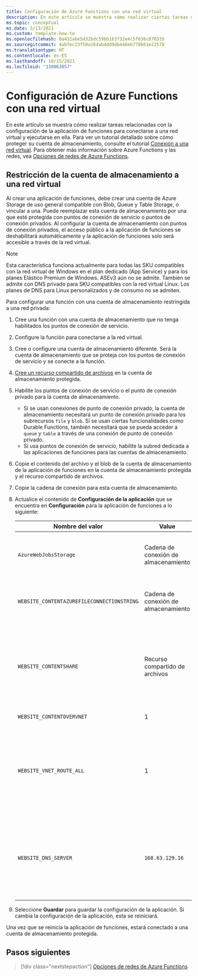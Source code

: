 ```yaml
---
title: Configuración de Azure Functions con una red virtual
description: En este artículo se muestra cómo realizar ciertas tareas de redes virtuales para Azure Functions.
ms.topic: conceptual
ms.date: 3/13/2021
ms.custom: template-how-to
ms.openlocfilehash: 0a431abe5d32bdc59bb163f32e4c5f636c870335
ms.sourcegitcommit: 4abfec23f50a164ab4dd9db446eb778b61e22578
ms.translationtype: HT
ms.contentlocale: es-ES
ms.lasthandoff: 10/15/2021
ms.locfileid: "130063057"
---
```

# <a name="how-to-configure-azure-functions-with-a-virtual-network"></a>Configuración de Azure Functions con una red virtual

En este artículo se muestra cómo realizar tareas relacionadas con la configuración de la aplicación de funciones para conectarse a una red virtual y ejecutarse en ella. Para ver un tutorial detallado sobre cómo proteger su cuenta de almacenamiento, consulte el tutorial [Conexión a una red virtual](functions-create-vnet.md). Para obtener más información sobre Azure Functions y las redes, vea [Opciones de redes de Azure Functions](functions-networking-options.md).

## <a name="restrict-your-storage-account-to-a-virtual-network"></a>Restricción de la cuenta de almacenamiento a una red virtual 

Al crear una aplicación de funciones, debe crear una cuenta de Azure Storage de uso general compatible con Blob, Queue y Table Storage, o vincular a una. Puede reemplazar esta cuenta de almacenamiento por una que esté protegida con puntos de conexión de servicio o puntos de conexión privados. Al configurar la cuenta de almacenamiento con puntos de conexión privados, el acceso público a la aplicación de funciones se deshabilitará automáticamente y la aplicación de funciones solo será accesible a través de la red virtual. 

> [!NOTE]  
> Esta característica funciona actualmente para todas las SKU compatibles con la red virtual de Windows en el plan dedicado (App Service) y para los planes Elástico Premium de Windows. ASEv3 aún no se admite. También se admite con DNS privado para SKU compatibles con la red virtual Linux. Los planes de DNS para Linux personalizados y de consumo no se admiten. 

Para configurar una función con una cuenta de almacenamiento restringida a una red privada:

1. Cree una función con una cuenta de almacenamiento que no tenga habilitados los puntos de conexión de servicio.

1. Configure la función para conectarse a la red virtual.

1. Cree o configure una cuenta de almacenamiento diferente.  Será la cuenta de almacenamiento que se proteja con los puntos de conexión de servicio y se conecte a la función.

1. [Cree un recurso compartido de archivos](../storage/files/storage-how-to-create-file-share.md#create-a-file-share) en la cuenta de almacenamiento protegida.

1. Habilite los puntos de conexión de servicio o el punto de conexión privado para la cuenta de almacenamiento.  
    * Si se usan conexiones de punto de conexión privado, la cuenta de almacenamiento necesitará un punto de conexión privado para los subrecursos `file` y `blob`.  Si se usan ciertas funcionalidades como Durable Functions, también necesitará que se pueda acceder a `queue` y `table` a través de una conexión de punto de conexión privado.
    * Si usa puntos de conexión de servicio, habilite la subred dedicada a las aplicaciones de funciones para las cuentas de almacenamiento.

1. Copie el contenido del archivo y el blob de la cuenta de almacenamiento de la aplicación de funciones en la cuenta de almacenamiento protegida y el recurso compartido de archivos.

1. Copie la cadena de conexión para esta cuenta de almacenamiento.

1. Actualice el contenido de **Configuración de la aplicación** que se encuentra en **Configuración** para la aplicación de funciones a lo siguiente:

    | Nombre del valor | Value | Comentario |
    |----|----|----|
    | `AzureWebJobsStorage`| Cadena de conexión de almacenamiento | Esta es la cadena de conexión para una cuenta de almacenamiento protegida. |
    | `WEBSITE_CONTENTAZUREFILECONNECTIONSTRING` |  Cadena de conexión de almacenamiento | Esta es la cadena de conexión para una cuenta de almacenamiento protegida. |
    | `WEBSITE_CONTENTSHARE` | Recurso compartido de archivos | El nombre del recurso compartido de archivos creado en la cuenta de almacenamiento protegida donde residen los archivos de implementación del proyecto. |
    | `WEBSITE_CONTENTOVERVNET` | 1 | Nueva configuración |
    | `WEBSITE_VNET_ROUTE_ALL` | 1 | Fuerza todo el tráfico saliente a través de la red virtual. Obligatorio cuando la cuenta de almacenamiento usa conexiones de punto de conexión privado. |
    | `WEBSITE_DNS_SERVER` | `168.63.129.16` | El servidor DNS que usa la aplicación. Obligatorio cuando la cuenta de almacenamiento usa conexiones de punto de conexión privado. |

1. Seleccione **Guardar** para guardar la configuración de la aplicación. Si cambia la configuración de la aplicación, esta se reiniciará.  

Una vez que se reinicia la aplicación de funciones, estará conectado a una cuenta de almacenamiento protegida.

## <a name="next-steps"></a>Pasos siguientes

> [!div class="nextstepaction"]
> [Opciones de redes de Azure Functions](functions-networking-options.md)

